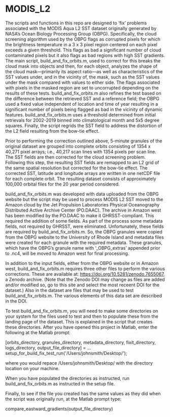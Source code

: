 # MODIS_L2
The scripts and functions in this repo are designed to ‘fix’ problems associated with the MODIS Aqua L2 SST dataset originally generated by NASA’s Ocean Biology Processing Group (OBPG). Specifically, the cloud screening algorithm used by the OBPG flags as corrupted pixels for which the brightness temperature in a 3 x 3 pixel region centered on each pixel exceeds a given threshold. This flags as bad a significant number of cloud contaminated pixels but it also flags as bad regions with high SST gradients. The main script, build_and_fix_orbits.m, used to correct for this breaks the cloud mask into objects and then, for each object, analyzes the shape of the cloud mask—primarily its aspect ratio—as well as characteristics of the SST values under, and in the vicinity of, the mask, such as the SST values under the mask compared with values to either side. The flags associated with pixels in the masked region are set to uncorrupted depending on the results of these tests. build_and_fix_orbits.m also refines the test based on the difference between the retrieved SST and a reference field; the OBPG used a fixed value independent of location and time of year resulting in a significant number of pixels being flagged as bad in the vicinity of dynamic features. build_and_fix_orbits.m uses a threshold determined from initial retrievals for 2002-2019 binned into climatological month and 5x5 degree squares. Finally, the script regrids the SST field to address the distortion of the L2 field resulting from the bow-tie effect.  

Prior to performing the correction outlined above, 5-minute granules of the original dataset are grouped into complete orbits consisting of 1354 x 40,271 pixel arrays; i.e., 40,217 scan lines with 1354 pixels per scan line. The SST fields are then corrected for the cloud screening problem. Following this step, the resulting SST fields are remapped to an L2 grid of the same spatial resolution but corrected for the bow-tie effect. The corrected SST, latitude and longitude arrays are written in one netCDF file for each complete orbit. The resulting dataset consists of approximately 100,000 orbital files for the 20 year period considered. 

build_and_fix_orbits.m was developed with data uploaded from the OBPG website but the script may be used to process MODIS L2 SST moved to the Amazon cloud by the Jet Propulsion Laboratories Physical Oceanography Distributed Active Archive Center (PO.DAAC). The archive in Amazon west has been modified by the PO.DAAC to make it GHRSST-compliant. This required the addition of some fields. As part of the process some metadata fields, not required by GHRSST, were eliminated. Unfortunately, these fields are required by build_and_fix_orbits.m. So, the OBPG granules were copied from the OBPG website to the University of Rhode Island and metadata files were created for each granule with the required metadata. These granules, which have the OBPG’s granule name with ‘_OBPG_extras’ appended prior to .nc4, will be moved to Amazon west for final processing.

In addition to the input fields, either from the OBPG website or in Amazon west, build_and_fix_orbits.m requires three other files to perform the various corrections. These are available at: https://doi.org/10.5281/zenodo.7655067, a Zenodo archive. (Note that the Zenodo DOI may change as files are added and/or modified so, go to this site and select the most receent DOI for the dataset.) Also in the dataset are files that may be used to test build_and_fix_orbits.m. The various elements of this data set are described in the DOI.

To test build_and_fix_orbits.m, you will need to make some directories on your system for the files used to test and then to populate these from the landing page of the dataset. This is explained in the script that creates these directories. After you have opened this project in Matlab, enter the following at the Matlab prompt:

[orbits_directory, granules_directory, metadata_directory, fixit_directory, logs_directory, output_file_directory] = ...
setup_for_build_fix_test_run('/Users/johnsmith/Desktop/');

where you would repace /Users/johnsmith/Desktop/ with the directory location on your machine.

When you have populated the directories as instructed, run build_and_fix_orbits.m as instructed in the setup file.

Finally, to see if the file you created has the same values as they did when the script was originally run, at the Matlab prompt type:

compare_eastward_gradients(output_file_directory)




